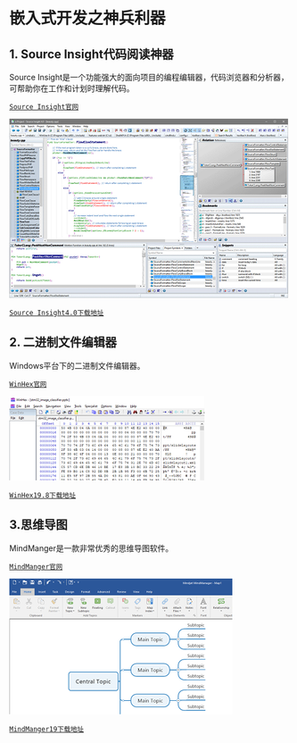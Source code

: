 # 嵌入式开发之神兵利器

## 1. Source Insight代码阅读神器
Source Insight是一个功能强大的面向项目的编程编辑器，代码浏览器和分析器，可帮助你在工作和计划​​时理解代码。

[`Source Insight官网`](https://www.sourceinsight.com)

![](..\assets\images\tools\embedded_dev_tools\si4.png)

[`Source Insight4.0下载地址`](https://pan.baidu.com/s/1QSbTNCozldiEn5wihwDKJQ)

## 2. 二进制文件编辑器

Windows平台下的二进制文件编辑器。

[`WinHex官网`](http://www.x-ways.net/winhex/)

![](..\assets\images\tools\embedded_dev_tools\winhex.png)


[`WinHex19.8下载地址`](https://pan.baidu.com/s/1aKSVuxW4hvD_mAy6XLzPzw)

## 3.思维导图

MindManger是一款非常优秀的思维导图软件。

[`MindManger官网`](https://www.mindjet.com)

![](..\assets\images\tools\embedded_dev_tools\mindmanger.png)


[`MindManger19下载地址`](https://pan.baidu.com/s/1skX6hymkSluORLItEQM8Sg)